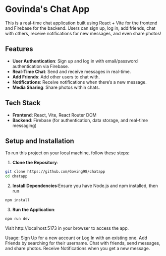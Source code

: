 # Govinda's Chat App


This is a real-time chat application built using React + Vite for the frontend and Firebase for the backend. Users can sign up, log in, add friends, chat with others, receive notifications for new messages, and even share photos!

## Features
- **User Authentication**: Sign up and log in with email/password authentication via Firebase.
- **Real-Time Chat**: Send and receive messages in real-time.
- **Add Friends**: Add other users to chat with.
- **Notifications**: Receive notifications when there’s a new message.
- **Media Sharing**: Share photos within chats.

## Tech Stack
- **Frontend**: React, Vite, React Router DOM
- **Backend**: Firebase (for authentication, data storage, and real-time messaging)

## Setup and Installation
To run this project on your local machine, follow these steps:

1. **Clone the Repository**:
```bash
git clone https://github.com/Goving98/chatapp
cd chatapp
```

2. **Install Dependencies**:Ensure you have Node.js and npm installed, then run
```bash
npm install
```
3. **Run the Application**:
```bash
npm run dev
```

Visit http://localhost:5173 in your browser to access the app.

Usage:
Sign Up for a new account or Log In with an existing one.
Add Friends by searching for their username.
Chat with friends, send messages, and share photos.
Receive Notifications when you get a new message.




